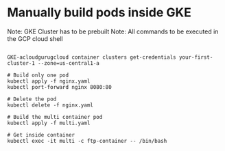 # Manually build pods inside GKE

Note: GKE Cluster has to be prebuilt
Note: All commands to be executed in the GCP cloud shell

```buildoutcfg

GKE-acloudgurugcloud container clusters get-credentials your-first-cluster-1 --zone=us-central1-a

# Build only one pod
kubectl apply -f nginx.yaml
kubectl port-forward nginx 8080:80

# Delete the pod
kubectl delete -f nginx.yaml

# Build the multi container pod
kubectl apply -f multi.yaml

# Get inside container
kubectl exec -it multi -c ftp-container -- /bin/bash

```